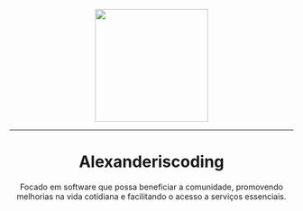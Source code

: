 <p align="center">
  <img src="https://files.alexanderiscoding.com/favicons/logo.png" height="200"/>
</p>
<hr>
<h1 align="center">Alexanderiscoding</h1>
<p align="center">Focado em software que possa beneficiar a comunidade, promovendo melhorias na vida cotidiana e facilitando o acesso a serviços essenciais.</p>
